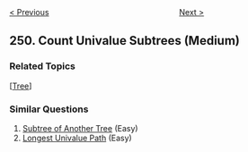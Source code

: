<!--|This file generated by command(leetcode description); DO NOT EDIT.    |-->
<!--+----------------------------------------------------------------------+-->
<!--|@author    Openset <openset.wang@gmail.com>                           |-->
<!--|@link      https://github.com/openset                                 |-->
<!--|@home      https://github.com/openset/leetcode                        |-->
<!--+----------------------------------------------------------------------+-->

[< Previous](https://github.com/openset/leetcode/tree/master/problems/group-shifted-strings "Group Shifted Strings")
　　　　　　　　　　　　　　　　
[Next >](https://github.com/openset/leetcode/tree/master/problems/flatten-2d-vector "Flatten 2D Vector")

## 250. Count Univalue Subtrees (Medium)



### Related Topics
  [[Tree](https://github.com/openset/leetcode/tree/master/tag/tree/README.md)]

### Similar Questions
  1. [Subtree of Another Tree](https://github.com/openset/leetcode/tree/master/problems/subtree-of-another-tree) (Easy)
  1. [Longest Univalue Path](https://github.com/openset/leetcode/tree/master/problems/longest-univalue-path) (Easy)
